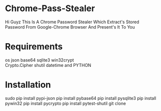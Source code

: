 # Chrome-Pass-Stealer

Hi Guyz This Is A Chrome Password Stealer Which
Extract's Stored Password From Google-Chrome Browser
And Present's It To You 

# Requirements
os
json
base64
sqlite3
win32crypt\
Crypto.Cipher
shutil
datetime
and PYTHON

# Installation
sudo pip install pypi-json
pip install pybase64
pip install pysqlite3
pip install pywin32
pip install pycrypto
pip install pytest-shutil
git clone 
